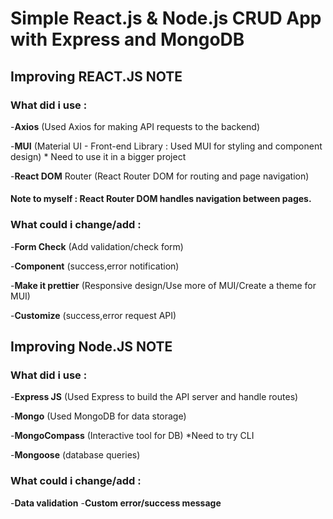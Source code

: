 # Simple React.js & Node.js CRUD App with Express and MongoDB



## Improving REACT.JS NOTE 

### What did i use : 

-**Axios** (Used Axios for making API requests to the backend)
                 
-**MUI** (Material UI - Front-end Library : Used MUI for styling and component design) * Need to use it in a bigger project

-**React DOM** Router (React Router DOM for routing and page navigation)

#### Note to myself : React Router DOM handles navigation between pages.

### What could i change/add :

-**Form Check** (Add validation/check form)

-**Component** (success,error notification)

-**Make it prettier** (Responsive design/Use more of MUI/Create a theme for MUI)

-**Customize** (success,error request API)



## Improving Node.JS NOTE

### What did i use :

-**Express JS** (Used Express to build the API server and handle routes)

-**Mongo** (Used MongoDB for data storage)

-**MongoCompass** (Interactive tool for DB) *Need to try CLI

-**Mongoose** (database queries)
                 
### What could i change/add :

-**Data validation**
-**Custom error/success message**
                 
